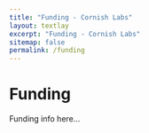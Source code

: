 ```yaml
---
title: "Funding - Cornish Labs"
layout: textlay
excerpt: "Funding - Cornish Labs"
sitemap: false
permalink: /funding
---
```


# Funding

Funding info here...
